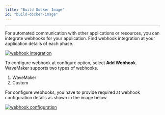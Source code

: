 ```yaml
---
title: "Build Docker Image"
id: "build-docker-image"
---
```

---

For automated communication with other applications or resources, you can integrate webhooks for your application. Find webhook integration at your application details of each phase.

[![webhook integration](/learn/assets/webhook-integration.png)](/learn/assets/webhook-integration.png)

To configure webhook at configure option, select **Add Webhook**. WaveMaker supports two types of webhooks.

1. WaveMaker
2. Custom

For configure webhooks, you have to provide required at webhook configuration details as shown in the image below.

[![webhook configuration](/learn/assets/webhook-configuration.png)](/learn/assets/webhook-configuration.png)
